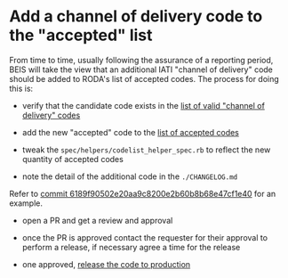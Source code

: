 # Add a channel of delivery code to the "accepted" list

From time to time, usually following the assurance of a reporting period, BEIS
will take the view that an additional IATI "channel of delivery" code should be
added to RODA's list of accepted codes. The process for doing this is:

- verify that the candidate code exists in the [list of valid "channel of
  delivery"
  codes](https://github.com/UKGovernmentBEIS/beis-report-official-development-assistance/blob/master/vendor/data/codelists/IATI/2_03/activity/channel_of_delivery_code.yml)

- add the new "accepted" code to the [list of accepted
  codes](https://github.com/UKGovernmentBEIS/beis-report-official-development-assistance/blob/master/vendor/data/codelists/BEIS/accepted_channel_of_delivery_codes.yml)

- tweak the `spec/helpers/codelist_helper_spec.rb` to reflect the new quantity
  of accepted codes

- note the detail of the additional code in the `./CHANGELOG.md`

Refer to [commit
6189f90502e20aa9c8200e2b60b8b68e47cf1e40](https://github.com/UKGovernmentBEIS/beis-report-official-development-assistance/commit/6189f90502e20aa9c8200e2b60b8b68e47cf1e40)
for an example.

- open a PR and get a review and approval

- once the PR is approved contact the requester for their approval to perform a release, if necessary agree a time for the release

- one approved, [release the code to production](https://github.com/UKGovernmentBEIS/beis-report-official-development-assistance/blob/develop/doc/deployment-process.md)
